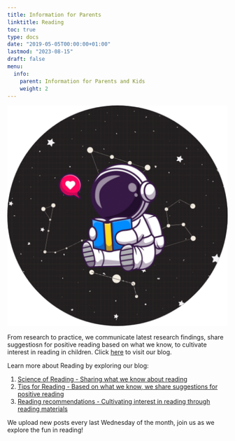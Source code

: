```yaml
---
title: Information for Parents
linktitle: Reading 
toc: true
type: docs
date: "2019-05-05T00:00:00+01:00"
lastmod: "2023-08-15"
draft: false
menu:
  info:
    parent: Information for Parents and Kids
    weight: 2
---
```


![png](/resources/info/SoRblog.png)

From research to practice, we communicate latest research findings, share suggestiosn for positive reading based on what we know, to cultivate interest in reading in children. Click [here](https://blogs.ntu.edu.sg/reading/welcome/) to visit our blog.

Learn more about Reading by exploring our blog: 
1. [Science of Reading - Sharing what we know about reading](https://blogs.ntu.edu.sg/reading/category/science-of-reading/)
2. [Tips for Reading - Based on what we know, we share suggestions for positive reading](https://blogs.ntu.edu.sg/reading/category/tips-for-parents-caregivers/)
3. [Reading recommendations - Cultivating interest in reading through reading materials](https://blogs.ntu.edu.sg/reading/category/read-and-play/)

We upload new posts every last Wednesday of the month, join us as we explore the fun in reading!